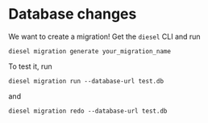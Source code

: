 # Database changes

We want to create a migration! Get the `diesel` CLI and run

```
diesel migration generate your_migration_name
```

To test it, run

```
diesel migration run --database-url test.db
```

and

```
diesel migration redo --database-url test.db
```
